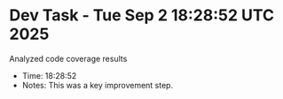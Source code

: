 # Dev Task - Tue Sep  2 18:28:52 UTC 2025
Analyzed code coverage results
- Time: 18:28:52
- Notes: This was a key improvement step.
